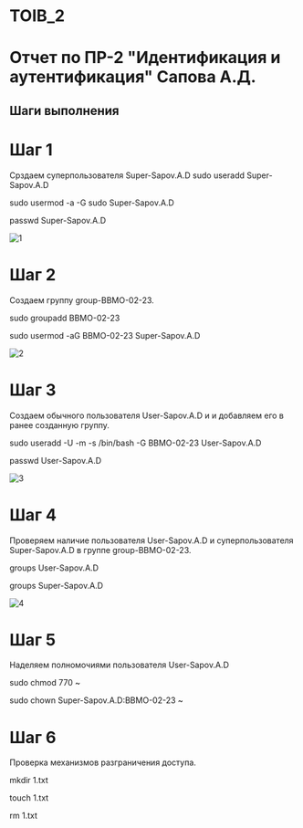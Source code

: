 # TOIB_2
# Отчет по ПР-2 "Идентификация и аутентификация" Сапова А.Д.


## Шаги выполнения


# Шаг 1


Срздаем суперпользователя Super-Sapov.A.D
 sudo useradd Super-Sapov.A.D
 
 sudo usermod -a -G sudo Super-Sapov.A.D
 
 passwd Super-Sapov.A.D
 
![1](https://github.com/Sap0ff/TOIB_2/assets/146374157/4bfaedf3-f672-416d-83d8-11bfbda344bd)


# Шаг 2

Создаем группу group-BBMO-02-23.

sudo groupadd BBMO-02-23

sudo usermod -aG BBMO-02-23 Super-Sapov.A.D


![2](https://github.com/Sap0ff/TOIB_2/assets/146374157/3acd7a8f-d28b-460e-9ce7-08263a51ec88)


# Шаг 3

Создаем обычного пользователя User-Sapov.A.D и и добавляем его в ранее созданную группу.

sudo useradd -U -m -s /bin/bash -G BBMO-02-23 User-Sapov.A.D

passwd User-Sapov.A.D

![3](https://github.com/Sap0ff/TOIB_2/assets/146374157/d147775c-e434-4cf8-9d8c-f01a0128a284)


# Шаг 4
Проверяем наличие пользователя User-Sapov.A.D и суперпользователя Super-Sapov.A.D в группе group-BBMO-02-23.

groups User-Sapov.A.D

groups Super-Sapov.A.D

![4](https://github.com/Sap0ff/TOIB_2/assets/146374157/15a8433e-a4ce-473a-8e56-f3cbd3996c8c)


# Шаг 5
Наделяем полномочиями пользователя User-Sapov.A.D

sudo chmod 770 ~

sudo chown Super-Sapov.A.D:BBMO-02-23 ~


# Шаг 6
Проверка механизмов разграничения доступа.

mkdir 1.txt

touch 1.txt

rm 1.txt
